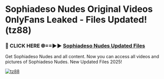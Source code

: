 # Sophiadeso Nudes Original Videos 0nlyFans Leaked - Files Updated! (tz88)

<h3>🔴 CLICK HERE 🌐==►► <a href="https://tinyurl.com/5h6xmrr3" rel="nofollow">Sophiadeso Nudes Updated Files</a></h3>

Get Sophiadeso Nudes and all content. Now you can access all videos and pictures of Sophiadeso Nudes. New Updated Files 2025!

[![tz88](https://i.imgur.com/KVD873Z.gif)](https://tinyurl.com/5h6xmrr3)
